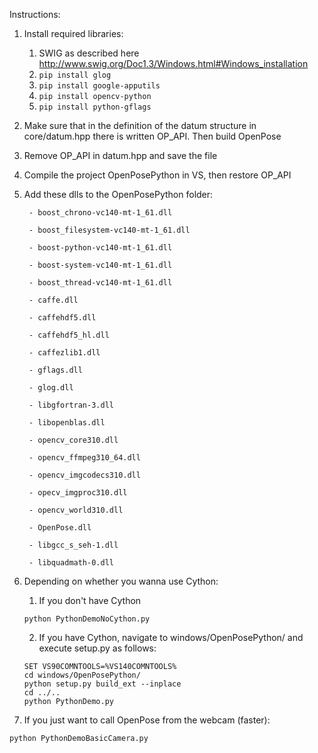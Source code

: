 Instructions:

1. Install required libraries:
    1. SWIG as described here http://www.swig.org/Doc1.3/Windows.html#Windows_installation
    2. `pip install glog`
    3. `pip install google-apputils`
    4. `pip install opencv-python`
    5. `pip install python-gflags`
2. Make sure that in the definition of the datum structure in core/datum.hpp there is written OP_API. 
	Then build OpenPose
3. Remove OP_API in datum.hpp and save the file
4. Compile the project OpenPosePython in VS, then restore OP_API
5. Add these dlls to the OpenPosePython folder:

        - boost_chrono-vc140-mt-1_61.dll
		
        - boost_filesystem-vc140-mt-1_61.dll
		
        - boost-python-vc140-mt-1_61.dll
		
        - boost-system-vc140-mt-1_61.dll
		
        - boost_thread-vc140-mt-1_61.dll
		
        - caffe.dll
		
        - caffehdf5.dll
		
        - caffehdf5_hl.dll
		
        - caffezlib1.dll
		
        - gflags.dll
		
        - glog.dll
		
        - libgfortran-3.dll
		
        - libopenblas.dll
		
        - opencv_core310.dll
		
        - opencv_ffmpeg310_64.dll
		
        - opencv_imgcodecs310.dll
		
        - opecv_imgproc310.dll
		
        - opencv_world310.dll
		
        - OpenPose.dll
		
        - libgcc_s_seh-1.dll
		
        - libquadmath-0.dll
		
		
6. Depending on whether you wanna use Cython:
    1. If you don't have Cython
	```
	python PythonDemoNoCython.py
    ```
	
    2. If you have Cython, navigate to windows/OpenPosePython/ and execute setup.py as follows:
    ```
	SET VS90COMNTOOLS=%VS140COMNTOOLS%
	cd windows/OpenPosePython/
    python setup.py build_ext --inplace
	cd ../..
	python PythonDemo.py
    ```
7. If you just want to call OpenPose from the webcam (faster):
```
python PythonDemoBasicCamera.py
```
